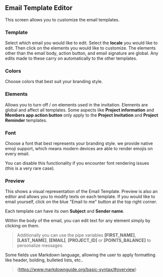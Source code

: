 ## Email Template Editor

This screen allows you to customize the email templates. 

### Template

Select which email you would like to edit. Select the **locale** you would like to edit. Then click on the elements you would like to customize. The elements other than the email body, action button, and email signature are global. Any edits made to these carry on automatically to the other templates.

### Colors

Choose colors that best suit your branding style.

### Elements

Allows you to turn off / on elements used in the invitation. Elements are global and affect all templates. Some aspects like **Project information** and **Members app action button** only apply to the **Project Invitation** and **Project Reminder** templates.

### Font

Choose a font that best represents your branding style.
we provide native emoji support, which means modern devices are able to render emojis on every email. 

You can disable this functionality if you encounter font rendering issues (this is a very rare case).

### Preview

This shows a visual representation of the Email Template. Preview is also an editor and allows you to modify texts on each template. If you would like to email yourself, click on the blue "Email to me" button at the top right corner.

Each template can have its own **Subject** and **Sender name**.

Within the body of the email, you can edit text for any element simply by clicking on them.

> Additionally you can use the pipe variables **[FIRST_NAME]**, **[LAST_NAME]**, **[EMAIL]**, **[PROJECT_ID]** or **[POINTS_BALANCE]** to personalize messages.

Some fields use Markdown language, allowing the user to apply formatting like header, bolding, bulleted lists, etc..

> (https://www.markdownguide.org/basic-syntax/#overview)
